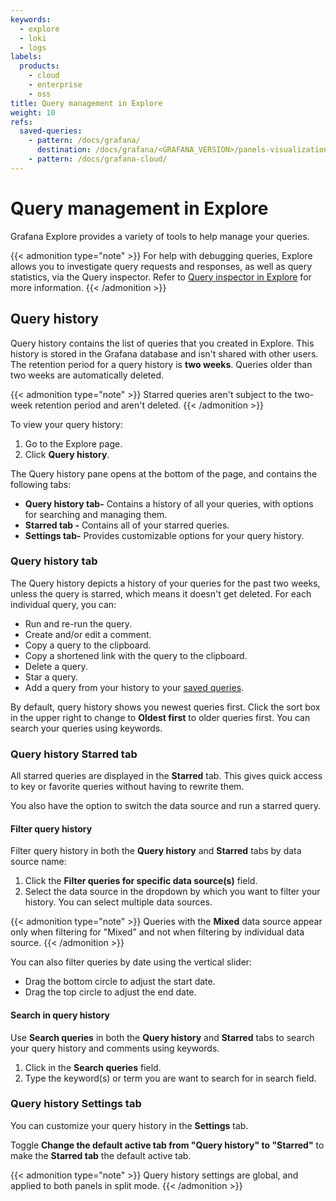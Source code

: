 ```yaml
---
keywords:
  - explore
  - loki
  - logs
labels:
  products:
    - cloud
    - enterprise
    - oss
title: Query management in Explore
weight: 10
refs:
  saved-queries:
    - pattern: /docs/grafana/
      destination: /docs/grafana/<GRAFANA_VERSION>/panels-visualizations/query-transform-data/#saved-queries
    - pattern: /docs/grafana-cloud/
---
```


# Query management in Explore

Grafana Explore provides a variety of tools to help manage your queries.

{{< admonition type="note" >}}
For help with debugging queries, Explore allows you to investigate query requests and responses, as well as query statistics, via the Query inspector. Refer to [Query inspector in Explore](/docs/grafana/<GRAFANA_VERSION>/explore/explore-inspector/) for more information.
{{< /admonition >}}

## Query history

Query history contains the list of queries that you created in Explore. This history is stored in the Grafana database and isn't shared with other users. The retention period for a query history is **two weeks**. Queries older than two weeks are automatically deleted.

{{< admonition type="note" >}}
Starred queries aren't subject to the two-week retention period and aren't deleted.
{{< /admonition >}}

To view your query history:

1. Go to the Explore page.
1. Click **Query history**.

The Query history pane opens at the bottom of the page, and contains the following tabs:

- **Query history tab-** Contains a history of all your queries, with options for searching and managing them.
- **Starred tab -** Contains all of your starred queries.
- **Settings tab-** Provides customizable options for your query history.

### Query history tab

The Query history depicts a history of your queries for the past two weeks, unless the query is starred, which means it doesn't get deleted. For each individual query, you can:

- Run and re-run the query.
- Create and/or edit a comment.
- Copy a query to the clipboard.
- Copy a shortened link with the query to the clipboard.
- Delete a query.
- Star a query.
- Add a query from your history to your [saved queries](ref:saved-queries).

By default, query history shows you newest queries first. Click the sort box in the upper right to change to **Oldest first** to older queries first. You can search your queries using keywords.

### Query history Starred tab

All starred queries are displayed in the **Starred** tab. This gives quick access to key or favorite queries without having to rewrite them.

You also have the option to switch the data source and run a starred query.

#### Filter query history

Filter query history in both the **Query history** and **Starred** tabs by data source name:

1. Click the **Filter queries for specific data source(s)** field.
1. Select the data source in the dropdown by which you want to filter your history. You can select multiple data sources.

{{< admonition type="note" >}}
Queries with the **Mixed** data source appear only when filtering for "Mixed" and not when filtering by individual data source.
{{< /admonition >}}

You can also filter queries by date using the vertical slider:

- Drag the bottom circle to adjust the start date.
- Drag the top circle to adjust the end date.

#### Search in query history

Use **Search queries** in both the **Query history** and **Starred** tabs to search your query history and comments using keywords.

1. Click in the **Search queries** field.
1. Type the keyword(s) or term you are want to search for in search field.

### Query history Settings tab

You can customize your query history in the **Settings** tab.

Toggle **Change the default active tab from "Query history" to "Starred"** to make the **Starred tab** the default active tab.

{{< admonition type="note" >}}
Query history settings are global, and applied to both panels in split mode.
{{< /admonition >}}

<!-- All queries that have been starred in the Query history tab are displayed in the Starred tab. This allows you to access your favorite queries faster and to reuse these queries without typing them from scratch. -->
